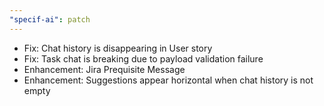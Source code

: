 ```yaml
---
"specif-ai": patch
---
```

- Fix: Chat history is disappearing in User story
- Fix: Task chat is breaking due to payload validation failure
- Enhancement: Jira Prequisite Message
- Enhancement: Suggestions appear horizontal when chat history is not empty